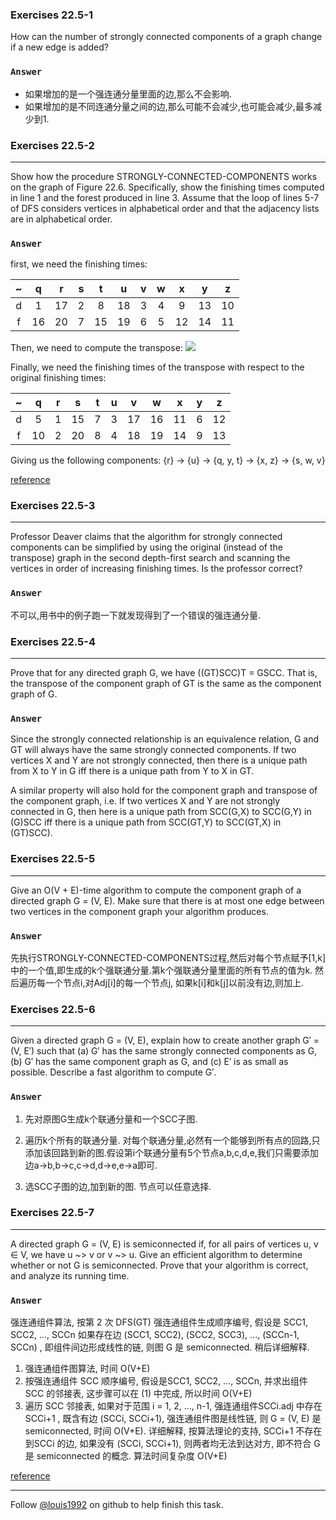 ### Exercises 22.5-1
How can the number of strongly connected components of a graph change if a new edge is added?


### `Answer`
* 如果增加的是一个强连通分量里面的边,那么不会影响.
* 如果增加的是不同连通分量之间的边,那么可能不会减少,也可能会减少,最多减少到1.

### Exercises 22.5-2
***
Show how the procedure STRONGLY-CONNECTED-COMPONENTS works on the graph of Figure 22.6. Specifically, show the finishing times computed in line 1 and the forest produced in line 3. Assume that the loop of lines 5-7 of DFS considers vertices in alphabetical order and that the adjacency lists are in alphabetical order.

### `Answer`
first, we need the finishing times:

~ | q | r | s |	t | u | v |	w |	x |	y |	z
:---:|:---:|:---:|:---:|:---:|:---:|:---:|:---:|:---:|:---:|:---:
d | 1 | 17 | 2 | 8  | 18 |	3 |	4 |9  |	13 | 10
f | 16|	20 | 7 | 15 | 19 |	6 |	5 |12 |	14 | 11

Then, we need to compute the transpose:
![](./repo/s5/1.png)

Finally, we need the finishing times of the transpose with respect to the original finishing times:

~ | q | r | s |	t | u | v |	w |	x |	y |	z
:---:|:---:|:---:|:---:|:---:|:---:|:---:|:---:|:---:|:---:|:---:
d | 5 | 1 | 15 | 7  | 3 |	17 | 16 | 11 |	6 | 12
f | 10|	2 | 20 | 8 | 4 | 18 | 19 |14 |	9 | 13

Giving us the following components:
{r} -> {u} -> {q, y, t} -> {x, z} -> {s, w, v} 




[reference](http://student.csuci.edu/~douglas.holmes253/Assignment6.html)


### Exercises 22.5-3
***
Professor Deaver claims that the algorithm for strongly connected components can be simplified by using the original (instead of the transpose) graph in the second depth-first search and scanning the vertices in order of increasing finishing times. Is the professor correct?


### `Answer`
不可以,用书中的例子跑一下就发现得到了一个错误的强连通分量.

### Exercises 22.5-4
***
Prove that for any directed graph G, we have ((GT)SCC)T = GSCC. That is, the transpose of the
component graph of GT is the same as the component graph of G.


### `Answer`
Since the strongly connected relationship is an equivalence relation, G and GT will always have the same strongly connected components.  If two vertices X and Y are not strongly connected, then there is a unique path from X to Y in G iff there is a unique path from Y to X in GT.

A similar property will also hold for the component graph and transpose of the component graph, i.e. If two vertices X and Y are not strongly connected in G, then here is a unique path from SCC(G,X) to SCC(G,Y) in (G)SCC iff there is a unique path from SCC(GT,Y) to SCC(GT,X) in (GT)SCC).
			
### Exercises 22.5-5
***
Give an O(V + E)-time algorithm to compute the component graph of a directed graph G = (V, E). Make sure that there is at most one edge between two vertices in the component graph your algorithm produces.

### `Answer`
先执行STRONGLY-CONNECTED-COMPONENTS过程,然后对每个节点赋予[1,k]中的一个值,即生成的k个强联通分量.第k个强联通分量里面的所有节点的值为k. 然后遍历每一个节点i,对Adj[i]的每一个节点j, 如果k[i]和k[j]以前没有边,则加上. 


### Exercises 22.5-6
***
Given a directed graph G = (V, E), explain how to create another graph G′ = (V, E′) such that (a) G′ has the same strongly connected components as G, (b) G′ has the same component graph as G, and (c) E′ is as small as possible. Describe a fast algorithm to compute G′.

### `Answer`
1. 先对原图G生成k个联通分量和一个SCC子图.

2. 遍历k个所有的联通分量. 对每个联通分量,必然有一个能够到所有点的回路,只添加该回路到新的图.假设第i个联通分量有5个节点a,b,c,d,e,我们只需要添加边a->b,b->c,c->d,d->e,e->a即可.

3. 选SCC子图的边,加到新的图. 节点可以任意选择.

### Exercises 22.5-7
***
A directed graph G = (V, E) is semiconnected  if, for all pairs of vertices u, v ∈ V, 
we have u ~> v or v ~> u. Give an efficient algorithm to determine whether
or not G is semiconnected. Prove that your algorithm is correct, and analyze its
running time.

### `Answer`


强连通组件算法, 按第 2 次 DFS(GT) 强连通组件生成顺序编号, 假设是 SCC1, SCC2, ..., SCCn
如果存在边 (SCC1, SCC2), (SCC2, SCC3), ..., (SCCn-1, SCCn) , 即组件间边形成线性的链, 
则图 G 是 semiconnected. 稍后详细解释.

1. 强连通组件图算法, 时间 O(V+E)
2. 按强连通组件 SCC 顺序编号, 假设是SCC1, SCC2, ..., SCCn, 并求出组件 SCC 的邻接表, 
这步骤可以在 (1) 中完成, 所以时间 O(V+E)
3. 遍历 SCC 邻接表, 如果对于范围 i = 1, 2, ..., n-1, 强连通组件SCCi.adj 中存在 SCCi+1 , 
既含有边 (SCCi, SCCi+1), 强连通组件图是线性链, 则 G = (V, E) 是 semiconnected, 时间 O(V+E).
详细解释, 按算法理论的支持, SCCi+1 不存在到SCCi 的边, 如果没有 (SCCi, SCCi+1), 
则两者均无法到达对方, 即不符合 G 是 semiconnected 的概念. 算法时间复杂度 O(V+E)

[reference](http://blog.csdn.net/anye3000/article/details/9791213)




***
Follow [@louis1992](https://github.com/gzc) on github to help finish this task.

